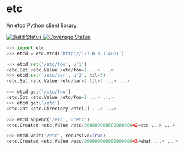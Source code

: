 # etc

An etcd Python client library.

[![Build Status](https://img.shields.io/travis/sublee/etc.svg)
](https://travis-ci.org/sublee/etc)
[![Coverage Status](https://img.shields.io/coveralls/sublee/etc.svg)
](https://coveralls.io/r/sublee/etc)

```python
>>> import etc
>>> etcd = etc.etcd('http://127.0.0.1:4001')

>>> etcd.set('/etc/foo', u'1')
<etc.Set <etc.Value /etc/foo=1 ...> ...>
>>> etcd.set('/etc/bar', u'2', ttl=3)
<etc.Set <etc.Value /etc/bar=2 ttl=3 ...> ...>

>>> etcd.get('/etc/foo')
<etc.Got <etc.Value /etc/foo=1 ...> ...>
>>> etcd.get('/etc')
<etc.Got <etc.Directory /etc[2] ...> ...>

>>> etcd.append('/etc', u'etc')
<etc.Created <etc.Value /etc/00000000000000000042=etc ...> ...>

>>> etcd.wait('/etc', recursive=True)
<etc.Created <etc.Value /etc/00000000000000000043=what ...> ...>
```
